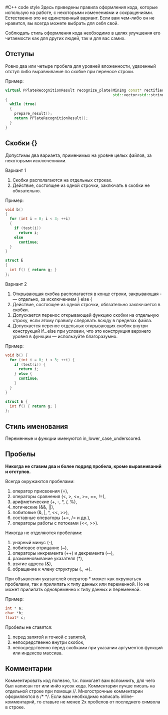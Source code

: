 #C++ code style
Здесь приведены правила оформления кода, которые использую на работе, с некоторыми изменениями и сокращениями. Естественно это не единственный вариант. Если вам чем-либо он не нравится, вы всегда можете выбрать для себя свой.

Соблюдать стиль оформления кода необходимо в целях улучшения его читаемости как для других людей, так и для вас самих.

## Отступы
Ровно два или четыре пробела для уровней вложенности, удвоенный отступ либо выравнивание по скобке при переносе строки.

Пример:
```cpp
virtual PPlateRecognitionResult recognize_plate(MinImg const* rectified_plate_image,
                                                std::vector<std::string> const& template_names)
{
  while (true)
  {
    prepare_result();
    return PPlateRecognitionResult();
  }
}
```

## Скобки {}
Допустимы два варианта, применимых на уровне целых файлов, за некоторыми исключениями.

Вариант 1
1. Скобки располагаются на отдельных строках.
2. Действие, состоящее из одной строчки, заключать в скобки не обязательно.

Пример:
```cpp
void b()
{
  for (int i = 0; i < 3; ++i)
  {
    if (test(i))
      return i;
    else
      continue;
  }
}

struct E
{
  int f() { return g; }
};
```

Вариант 2

1. Открывающая скобка располагается в конце строки, закрывающая ­— отдельно, за исключением } else {
2. Действие, состоящее из одной строчки, обязательно заключается в скобки.
3. Допускается перенос открывающей функцию скобки на отдельную строку, если этому правилу следовать всюду в пределах файла.
4. Допускается перенос отдельных открывающих скобок внутри конструкций if...else при условии, что это конструкция верхнего уровня в функции — используйте благоразумно.

Пример:
```cpp
void b() {
  for (int i = 0; i < 3; ++i) {
    if (test(i)) {
      return i;
    } else {
      continue;
    }
  }
}

struct E {
  int f() { return g; }
};
```

## Стиль именования
Переменные и функции именуются in_lower_case_underscored.

## Пробелы

**Никогда не ставим два и более подряд пробела, кроме выравниваний и отступов.**

Всегда окружаются пробелами:
1. оператор присвоения (=),
2. операторы сравнения (<, >, <=, >=, ==, !=),
3. арифметические (+, -, *, /, %), 
4. логические (&&, ||),
5. побитовые (&, |, ^, <<, >>),
6. составные операторы (+=, /= и др.),
7. операторы работы с потоками (<<, >>).

Никогда не отделяются пробелами:
1. унарный минус (-),
2. побитовое отрицание (~),
3. операторы инкремента (++) и декремента (--),
4. разыменовывание указателя (*),
5. взятие адреса (&),
6. обращение к члену структуры (., ->).

При объявлении указателей оператор * может как окружаться пробелами, так и прилипать к типу данных или переменной. Но не может прилипать одновременно к типу данных и переменной.

Пример:
```cpp
int * a;
char *b;
float* c;
```

Пробелы не ставятся:
1. перед запятой и точкой с запятой,
2. непосредственно внутри скобок,
3. непосредственно перед скобками при указании аргументов функций или индексов массива.

## Комментарии
Комментировать код полезно, т.к. помогает вам вспомнить, для чего был написан тот или инйо кусок кода. Комментарии лучше писать на отдельной строке при помощи //. Многострочные комментарии оформляются в /* */. Если вам необходимо написать inline-комментарий, то ставьте не менее 2х пробелов от последнего символа в строке.